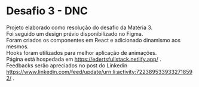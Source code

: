 # Desafio 3 - DNC

Projeto elaborado como resolução do desafio da Matéria 3.<br>
Foi seguido um design prévio disponibilizado no Figma.<br>
Foram criados os componentes em React e adicionado dinamismo aos mesmos.<br>
Hooks foram utilizados para melhor aplicação de animações.<br>
Página está hospedada em https://edertsfullstack.netlify.app/ .<br>
Feedbacks serão apreciados no post do Linkedin https://www.linkedin.com/feed/update/urn:li:activity:7223895339332718592/ .

